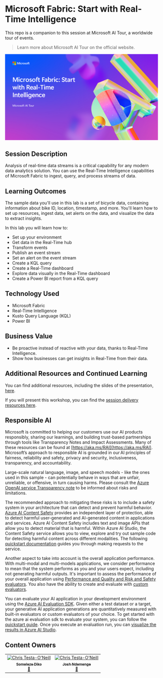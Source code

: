 # Microsoft Fabric: Start with Real-Time Intelligence

This repo is a companion to this session at Microsoft AI Tour, a worldwide tour of events.

> Learn more about Microsoft AI Tour on the official website.

![Session cover image with a bright "AI" text in 3D over a blue and purple abstract background.](./lab/media/session-cover.png)

## Session Description

Analysis of real-time data streams is a critical capability for any modern data analytics solution. You can use the Real-Time Intelligence capabilities of Microsoft Fabric to ingest, query, and process streams of data.

## Learning Outcomes

The sample data you'll use in this lab is a set of bicycle data, containing information about bike ID, location, timestamp, and more. You'll learn how to set up resources, ingest data, set alerts on the data, and visualize the data to extract insights.

In this lab you will learn how to:

- Set up your environment
- Get data in the Real-Time hub
- Transform events
- Publish an event stream
- Set an alert on the event stream
- Create a KQL query
- Create a Real-Time dashboard
- Explore data visually in the Real-Time dashboard
- Create a Power BI report from a KQL query

## Technology Used

- Microsoft Fabric
- Real-Time Intelligence
- Kusto Query Language (KQL)
- Power BI

## Business Value

- Be proactive instead of reactive with your data, thanks to Real-Time Intelligence​.
- Show how businesses can get insights in Real-Time from their data​.

## Additional Resources and Continued Learning
You can find additional resources, including the slides of the presentation, [here](./SESSION_RESOURCES.md).

If you will present this workshop, you can find the [session delivery resources here](./session-delivery-resources/README.md).

## Responsible AI
Microsoft is committed to helping our customers use our AI products responsibly, sharing our learnings, and building trust-based partnerships through tools like Transparency Notes and Impact Assessments. Many of these resources can be found at [https://aka.ms/RAI](https://aka.ms/RAI). Microsoft’s approach to responsible AI is grounded in our AI principles of fairness, reliability and safety, privacy and security, inclusiveness, transparency, and accountability.

Large-scale natural language, image, and speech models - like the ones used in this sample - can potentially behave in ways that are unfair, unreliable, or offensive, in turn causing harms. Please consult the [Azure OpenAI service Transparency note](https://learn.microsoft.com/legal/cognitive-services/openai/transparency-note?tabs=text) to be informed about risks and limitations.

The recommended approach to mitigating these risks is to include a safety system in your architecture that can detect and prevent harmful behavior. [Azure AI Content Safety](https://learn.microsoft.com/azure/ai-services/content-safety/overview) provides an independent layer of protection, able to detect harmful user-generated and AI-generated content in applications and services. Azure AI Content Safety includes text and image APIs that allow you to detect material that is harmful. Within Azure AI Studio, the Content Safety service allows you to view, explore and try out sample code for detecting harmful content across different modalities. The following [quickstart documentation](https://learn.microsoft.com/azure/ai-services/content-safety/quickstart-text?tabs=visual-studio%2Clinux&pivots=programming-language-rest) guides you through making requests to the service.

Another aspect to take into account is the overall application performance. With multi-modal and multi-models applications, we consider performance to mean that the system performs as you and your users expect, including not generating harmful outputs. It's important to assess the performance of your overall application using [Performance and Quality and Risk and Safety evaluators](https://learn.microsoft.com/azure/ai-studio/concepts/evaluation-metrics-built-in). You also have the ability to create and evaluate with [custom evaluators](https://learn.microsoft.com/azure/ai-studio/how-to/develop/evaluate-sdk#custom-evaluators).

You can evaluate your AI application in your development environment using the [Azure AI Evaluation SDK](https://microsoft.github.io/promptflow/index.html). Given either a test dataset or a target, your generative AI application generations are quantitatively measured with built-in evaluators or custom evaluators of your choice. To get started with the azure ai evaluation sdk to evaluate your system, you can follow the [quickstart guide](https://learn.microsoft.com/azure/ai-studio/how-to/develop/flow-evaluate-sdk). Once you execute an evaluation run, you can [visualize the results in Azure AI Studio](https://learn.microsoft.com/azure/ai-studio/how-to/evaluate-flow-results).

## Content Owners
<!-- ALL-CONTRIBUTORS-LIST:START - Do not remove or modify this section -->

<table>
<tr>
    <td align="center"><a href="http://learnanalytics.microsoft.com">
        <img src="https://github.com/dikodev.png" width="100px;" alt="Chris Testa-O'Neill
"/><br />
        <sub><b>Someleze Diko
</b></sub></a><br />
            <a href="https://github.com/dikodev" title="talk">📢</a> 
    </td>
      <td align="center"><a href="http://learnanalytics.microsoft.com">
        <img src="https://github.com/jcardif.png" width="100px;" alt="Chris Testa-O'Neill
"/><br />
        <sub><b>Josh Ndemenge
</b></sub></a><br />
            <a href="https://github.com/jcardif" title="talk">📢</a> 
    </td>
</tr></table>

<!-- ALL-CONTRIBUTORS-LIST:END -->

